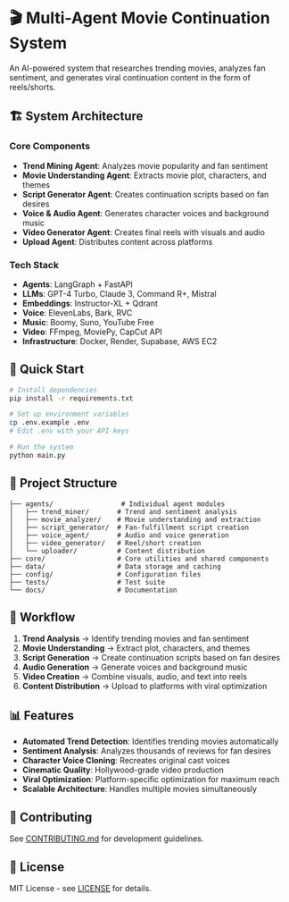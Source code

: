 # 🎬 Multi-Agent Movie Continuation System

An AI-powered system that researches trending movies, analyzes fan sentiment, and generates viral continuation content in the form of reels/shorts.

## 🏗️ System Architecture

### Core Components
- **Trend Mining Agent**: Analyzes movie popularity and fan sentiment
- **Movie Understanding Agent**: Extracts movie plot, characters, and themes
- **Script Generator Agent**: Creates continuation scripts based on fan desires
- **Voice & Audio Agent**: Generates character voices and background music
- **Video Generator Agent**: Creates final reels with visuals and audio
- **Upload Agent**: Distributes content across platforms

### Tech Stack
- **Agents**: LangGraph + FastAPI
- **LLMs**: GPT-4 Turbo, Claude 3, Command R+, Mistral
- **Embeddings**: Instructor-XL + Qdrant
- **Voice**: ElevenLabs, Bark, RVC
- **Music**: Boomy, Suno, YouTube Free
- **Video**: FFmpeg, MoviePy, CapCut API
- **Infrastructure**: Docker, Render, Supabase, AWS EC2

## 🚀 Quick Start

```bash
# Install dependencies
pip install -r requirements.txt

# Set up environment variables
cp .env.example .env
# Edit .env with your API keys

# Run the system
python main.py
```

## 📁 Project Structure

```
├── agents/                 # Individual agent modules
│   ├── trend_miner/       # Trend and sentiment analysis
│   ├── movie_analyzer/    # Movie understanding and extraction
│   ├── script_generator/  # Fan-fulfillment script creation
│   ├── voice_agent/       # Audio and voice generation
│   ├── video_generator/   # Reel/short creation
│   └── uploader/          # Content distribution
├── core/                  # Core utilities and shared components
├── data/                  # Data storage and caching
├── config/                # Configuration files
├── tests/                 # Test suite
└── docs/                  # Documentation
```

## 🔄 Workflow

1. **Trend Analysis** → Identify trending movies and fan sentiment
2. **Movie Understanding** → Extract plot, characters, and themes
3. **Script Generation** → Create continuation scripts based on fan desires
4. **Audio Generation** → Generate voices and background music
5. **Video Creation** → Combine visuals, audio, and text into reels
6. **Content Distribution** → Upload to platforms with viral optimization

## 📊 Features

- **Automated Trend Detection**: Identifies trending movies automatically
- **Sentiment Analysis**: Analyzes thousands of reviews for fan desires
- **Character Voice Cloning**: Recreates original cast voices
- **Cinematic Quality**: Hollywood-grade video production
- **Viral Optimization**: Platform-specific optimization for maximum reach
- **Scalable Architecture**: Handles multiple movies simultaneously

## 🤝 Contributing

See [CONTRIBUTING.md](CONTRIBUTING.md) for development guidelines.

## 📄 License

MIT License - see [LICENSE](LICENSE) for details. 